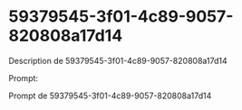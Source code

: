# 59379545-3f01-4c89-9057-820808a17d14

Description de 59379545-3f01-4c89-9057-820808a17d14

Prompt:

Prompt de 59379545-3f01-4c89-9057-820808a17d14